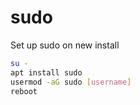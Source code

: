 # sudo
Set up sudo on new install

```sh
su -
apt install sudo
usermod -aG sudo [username]
reboot
```